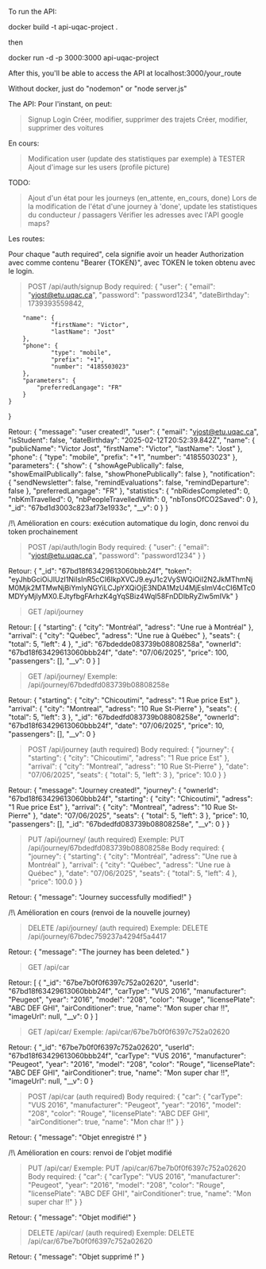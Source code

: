 To run the API:

docker build -t api-uqac-project .

then

docker run -d -p 3000:3000 api-uqac-project

After this, you'll be able to access the API at localhost:3000/your_route


Without docker, just do "nodemon" or "node server.js"


The API:
Pour l'instant, on peut:
> Signup
> Login
> Créer, modifier, supprimer des trajets
> Créer, modifier, supprimer des voitures

En cours:
> Modification user (update des statistiques par exemple) à TESTER
> Ajout d'image sur les users (profile picture)

TODO:
> Ajout d'un état pour les journeys (en_attente, en_cours, done)
> Lors de la modification de l'état d'une journey à 'done', update les statistiques du conducteur / passagers
> Vérifier les adresses avec l'API google maps?




Les routes:

Pour chaque "auth required", cela signifie avoir un header Authorization avec comme contenu "Bearer {TOKEN}", avec TOKEN le token obtenu avec le login.  


> POST /api/auth/signup
Body required:
{
	"user": {
		"email": "vjost@etu.uqac.ca",
		"password": "password1234",
		"dateBirthday": 1739393559842,

		"name": {
				"firstName": "Victor",
				"lastName": "Jost"
		},
		"phone": {
				"type": "mobile",
				"prefix": "+1",
				"number": "4185503023"
		},
		"parameters": {
			"preferredLangage": "FR"
		}
	}
}

Retour:
{
	"message": "user created!",
	"user": {
		"email": "vjost@etu.uqac.ca",
		"isStudent": false,
		"dateBirthday": "2025-02-12T20:52:39.842Z",
		"name": {
			"publicName": "Victor Jost",
			"firstName": "Victor",
			"lastName": "Jost"
		},
		"phone": {
			"type": "mobile",
			"prefix": "+1",
			"number": "4185503023"
		},
		"parameters": {
			"show": {
				"showAgePublically": false,
				"showEmailPublically": false,
				"showPhonePublically": false
			},
			"notification": {
				"sendNewsletter": false,
				"remindEvaluations": false,
				"remindDeparture": false
			},
			"preferredLangage": "FR"
		},
		"statistics": {
			"nbRidesCompleted": 0,
			"nbKmTravelled": 0,
			"nbPeopleTravelledWith": 0,
			"nbTonsOfCO2Saved": 0
		},
		"_id": "67bd1d3003c823af73e1933c",
		"__v": 0
	}
}

/!\ Amélioration en cours: exécution automatique du login, donc renvoi du token prochainement


> POST /api/auth/login
Body required:
{
	"user": {
		"email": "vjost@etu.uqac.ca",
		"password": "password1234"
	}
}

Retour:
{
	"_id": "67bd18f63429613060bbb24f",
	"token": "eyJhbGciOiJIUzI1NiIsInR5cCI6IkpXVCJ9.eyJ1c2VySWQiOiI2N2JkMThmNjM0Mjk2MTMwNjBiYmIyNGYiLCJpYXQiOjE3NDA1MzU4MjEsImV4cCI6MTc0MDYyMjIyMX0.EJtyfbgFArhzK4gYqSBiz4WqI58FnDDlbRyZlw5mIVk"
}


> GET /api/journey

Retour: 
[
	{
		"starting": {
			"city": "Montréal",
			"adress": "Une rue à Montréal"
		},
		"arrival": {
			"city": "Québec",
			"adress": "Une rue à Québec"
		},
		"seats": {
			"total": 5,
			"left": 4
		},
		"_id": "67bdedde083739b08808258a",
		"ownerId": "67bd18f63429613060bbb24f",
		"date": "07/06/2025",
		"price": 100,
		"passengers": [],
		"__v": 0
	}
]


> GET /api/journey/<id>
Exemple: /api/journey/67bdedfd083739b08808258e

Retour:
{
	"starting": {
		"city": "Chicoutimi",
		"adress": "1 Rue price Est"
	},
	"arrival": {
		"city": "Montreal",
		"adress": "10 Rue St-Pierre"
	},
	"seats": {
		"total": 5,
		"left": 3
	},
	"_id": "67bdedfd083739b08808258e",
	"ownerId": "67bd18f63429613060bbb24f",
	"date": "07/06/2025",
	"price": 10,
	"passengers": [],
	"__v": 0
}


> POST /api/journey (auth required)
Body required:
{
	"journey": {
		"starting": {
			"city": "Chicoutimi",
			"adress": "1 Rue price Est"
		},
		"arrival": {
			"city": "Montreal",
			"adress": "10 Rue St-Pierre"
		},
		"date": "07/06/2025",
		"seats": {
			"total": 5,
			"left": 3
		},
		"price": 10.0
	}
}

Retour:
{
	"message": "Journey created!",
	"journey": {
		"ownerId": "67bd18f63429613060bbb24f",
		"starting": {
			"city": "Chicoutimi",
			"adress": "1 Rue price Est"
		},
		"arrival": {
			"city": "Montreal",
			"adress": "10 Rue St-Pierre"
		},
		"date": "07/06/2025",
		"seats": {
			"total": 5,
			"left": 3
		},
		"price": 10,
		"passengers": [],
		"_id": "67bdedfd083739b08808258e",
		"__v": 0
	}
}


> PUT /api/journey/<id> (auth required)
Exemple: PUT /api/journey/67bdedfd083739b08808258e
Body required:
{
	"journey": {
		"starting": {
			"city": "Montréal",
			"adress": "Une rue à Montréal"
		},
		"arrival": {
			"city": "Québec",
			"adress": "Une rue à Québec"
		},
		"date": "07/06/2025",
		"seats": {
			"total": 5,
			"left": 4
		},
		"price": 100.0
	}
}

Retour:
{
	"message": "Journey successfully modified!"
}

/!\ Amélioration en cours (renvoi de la nouvelle journey)


> DELETE /api/journey/<id> (auth required)
Exemple: DELETE /api/journey/67bdec759237a4294f5a4417

Retour:
{
	"message": "The journey has been deleted."
}


> GET /api/car

Retour:
[
    {
        "_id": "67be7b0f0f6397c752a02620",
        "userId": "67bd18f63429613060bbb24f",
        "carType": "VUS 2016",
        "manufacturer": "Peugeot",
        "year": "2016",
        "model": "208",
        "color": "Rouge",
        "licensePlate": "ABC DEF GHI",
        "airConditioner": true,
        "name": "Mon super char !!",
        "imageUrl": null,
        "__v": 0
    }
]


> GET /api/car/<id>
Exemple: /api/car/67be7b0f0f6397c752a02620

Retour:
{
	"_id": "67be7b0f0f6397c752a02620",
	"userId": "67bd18f63429613060bbb24f",
	"carType": "VUS 2016",
	"manufacturer": "Peugeot",
	"year": "2016",
	"model": "208",
	"color": "Rouge",
	"licensePlate": "ABC DEF GHI",
	"airConditioner": true,
	"name": "Mon super char !!",
	"imageUrl": null,
	"__v": 0
}


> POST /api/car (auth required)
Body required:
{
	"car": {
		"carType": "VUS 2016",
		"manufacturer": "Peugeot",
		"year": "2016",
		"model": "208",
		"color": "Rouge",
		"licensePlate": "ABC DEF GHI",
		"airConditioner": true,
		"name": "Mon char !!"
	}
}

Retour:
{
	"message": "Objet enregistré !"
}

/!\ Amélioration en cours: renvoi de l'objet modifié


> PUT /api/car/<id>
Exemple: PUT /api/car/67be7b0f0f6397c752a02620
Body required:
{
	"car": {
		"carType": "VUS 2016",
		"manufacturer": "Peugeot",
		"year": "2016",
		"model": "208",
		"color": "Rouge",
		"licensePlate": "ABC DEF GHI",
		"airConditioner": true,
		"name": "Mon super char !!"
	}
}

Retour:
{
	"message": "Objet modifié!"
}


> DELETE /api/car/<id> (auth required)
Exemple: DELETE /api/car/67be7b0f0f6397c752a02620

Retour:
{
	"message": "Objet supprimé !"
}